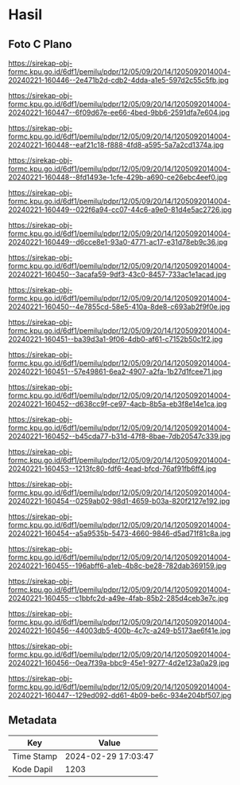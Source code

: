 # Hasil

## Foto C Plano

https://sirekap-obj-formc.kpu.go.id/6df1/pemilu/pdpr/12/05/09/20/14/1205092014004-20240221-160446--2e471b2d-cdb2-4dda-a1e5-597d2c55c5fb.jpg

https://sirekap-obj-formc.kpu.go.id/6df1/pemilu/pdpr/12/05/09/20/14/1205092014004-20240221-160447--6f09d67e-ee66-4bed-9bb6-2591dfa7e604.jpg

https://sirekap-obj-formc.kpu.go.id/6df1/pemilu/pdpr/12/05/09/20/14/1205092014004-20240221-160448--eaf21c18-f888-4fd8-a595-5a7a2cd1374a.jpg

https://sirekap-obj-formc.kpu.go.id/6df1/pemilu/pdpr/12/05/09/20/14/1205092014004-20240221-160448--8fd1493e-1cfe-429b-a690-ce26ebc4eef0.jpg

https://sirekap-obj-formc.kpu.go.id/6df1/pemilu/pdpr/12/05/09/20/14/1205092014004-20240221-160449--022f6a94-cc07-44c6-a9e0-81d4e5ac2726.jpg

https://sirekap-obj-formc.kpu.go.id/6df1/pemilu/pdpr/12/05/09/20/14/1205092014004-20240221-160449--d6cce8e1-93a0-4771-ac17-e31d78eb9c36.jpg

https://sirekap-obj-formc.kpu.go.id/6df1/pemilu/pdpr/12/05/09/20/14/1205092014004-20240221-160450--3acafa59-9df3-43c0-8457-733ac1e1acad.jpg

https://sirekap-obj-formc.kpu.go.id/6df1/pemilu/pdpr/12/05/09/20/14/1205092014004-20240221-160450--4e7855cd-58e5-410a-8de8-c693ab2f9f0e.jpg

https://sirekap-obj-formc.kpu.go.id/6df1/pemilu/pdpr/12/05/09/20/14/1205092014004-20240221-160451--ba39d3a1-9f06-4db0-af61-c7152b50c1f2.jpg

https://sirekap-obj-formc.kpu.go.id/6df1/pemilu/pdpr/12/05/09/20/14/1205092014004-20240221-160451--57e49861-6ea2-4907-a2fa-1b27d1fcee71.jpg

https://sirekap-obj-formc.kpu.go.id/6df1/pemilu/pdpr/12/05/09/20/14/1205092014004-20240221-160452--d638cc9f-ce97-4acb-8b5a-eb3f8e14e1ca.jpg

https://sirekap-obj-formc.kpu.go.id/6df1/pemilu/pdpr/12/05/09/20/14/1205092014004-20240221-160452--b45cda77-b31d-47f8-8bae-7db20547c339.jpg

https://sirekap-obj-formc.kpu.go.id/6df1/pemilu/pdpr/12/05/09/20/14/1205092014004-20240221-160453--1213fc80-fdf6-4ead-bfcd-76af91fb6ff4.jpg

https://sirekap-obj-formc.kpu.go.id/6df1/pemilu/pdpr/12/05/09/20/14/1205092014004-20240221-160454--0259ab02-98d1-4659-b03a-820f2127e192.jpg

https://sirekap-obj-formc.kpu.go.id/6df1/pemilu/pdpr/12/05/09/20/14/1205092014004-20240221-160454--a5a9535b-5473-4660-9846-d5ad71f81c8a.jpg

https://sirekap-obj-formc.kpu.go.id/6df1/pemilu/pdpr/12/05/09/20/14/1205092014004-20240221-160455--196abff6-a1eb-4b8c-be28-782dab369159.jpg

https://sirekap-obj-formc.kpu.go.id/6df1/pemilu/pdpr/12/05/09/20/14/1205092014004-20240221-160455--c1bbfc2d-a49e-4fab-85b2-285d4ceb3e7c.jpg

https://sirekap-obj-formc.kpu.go.id/6df1/pemilu/pdpr/12/05/09/20/14/1205092014004-20240221-160456--44003db5-400b-4c7c-a249-b5173ae6f41e.jpg

https://sirekap-obj-formc.kpu.go.id/6df1/pemilu/pdpr/12/05/09/20/14/1205092014004-20240221-160456--0ea7f39a-bbc9-45e1-9277-4d2e123a0a29.jpg

https://sirekap-obj-formc.kpu.go.id/6df1/pemilu/pdpr/12/05/09/20/14/1205092014004-20240221-160447--129ed092-dd61-4b09-be6c-934e204bf507.jpg


## Metadata

| Key        | Value               |
| ---------- | ------------------- |
| Time Stamp | 2024-02-29 17:03:47 |
| Kode Dapil | 1203                |



